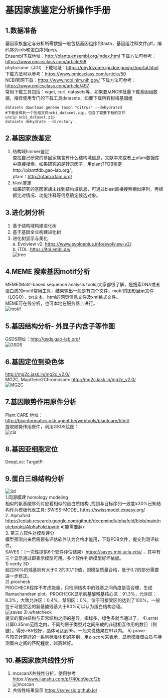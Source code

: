 # 基因家族鉴定分析操作手册  
## 1.数据准备  
基因家族鉴定与分析所需数据一般包括基因组序列fasta，基因组注释文件gff，编码序列cds和蛋白序列pep。  
Ensembl下载地址：http://plants.ensembl.org/index.html  下载方法可参考：https://www.omicsclass.com/article/58  
phytozome（JGI）下载地址：https://phytozome.jgi.doe.gov/pz/portal.html  下载方法可以参考：https://www.omicsclass.com/article/50  
NCBI官网下载：https://www.ncbi.nlm.nih.gov/  下载方法可参考：https://www.omicsclass.com/article/497  
常用下载工具包括：wget, curl, datasets等，如果要从NCBI批量下载基因组数据，推荐使用专门的下载工具datasets，如要下载所有柑橘基因组  
```
datasets download genome taxon "citrus" --dehydrated
#下载会得到一个压缩文件ncbi_dataset.zip，包含了需要下载的文件
unzip ncbi_dataset.zip
datasets dehydrate --directory .
```
## 2.基因家族鉴定  
1. 结构域hmmer鉴定  
查找自己研究的基因家族含有什么结构域信息，文献中来或者上pfam数据库中直接搜索。如果研究的是转录因子，用plantTFDB鉴定http://planttfdb.gao-lab.org/。  
pfam：http://pfam.xfam.org/  
2. blast鉴定  
如果研究的基因家族未找到结构域信息，可通过blast直接搜索相似序列，再根据比对情况、功能注释等信息确定候选对象。  

## 3.进化树分析  
1. 基于结构域构建进化树  
2. 基于基因全长构建进化树  
3. 进化树显示与美化  
   a. Evolview v2: https://www.evolgenius.info/evolview-v2/   
   b. iTOL: https://itol.embl.de/  
![tree](https://www.omicsclass.com/image/show/attachments-2019-02-RbUXm4HJ5c661bede4e37.jpg)

## 4.MEME 搜索基因motif分析  
MEME(Motif-based sequence analysis tools)大家都很了解，是搜索DNA或者蛋白质的motif常用工具，结果输出一般是有四个文件，motif的图形展示文件（LOGO），txt文本，html的网页信息文件及xml格式文件。  
MEME可在线分析，也可本地在服务器上进行。  
![motif](https://www.omicsclass.com/image/show/attachments-2018-10-eE4S9VaA5bd6dbc5cca12.jpg)

## 5.基因结构分析- 外显子内含子等作图  
GSDS网址：http://gsds.gao-lab.org/   
![GSDS](https://www.omicsclass.com/image/show/attachments-2018-10-JQEPqA8I5bd6dbd9b9360.jpg)  

## 6.基因定位到染色体  
http://mg2c.iask.in/mg2c_v2.0/  
MG2C, MapGene2Chromosom: http://mg2c.iask.in/mg2c_v2.0/  
![MG2C](https://www.omicsclass.com/image/show/attachments-2018-10-kWpPgbY35bd6dbf186274.jpg)

## 7.基因顺势作用原件分析  
Plant CARE 地址：http://bioinformatics.psb.ugent.be/webtools/plantcare/html/  
提取顺势作用原件，利用GSDS绘图：  
![cis](https://www.omicsclass.com/image/show/attachments-2018-10-D5flRWuq5bd6dc2c3d292.jpg)

## 8.基因亚细胞定位  
DeepLoc:
TargetP:

## 9.蛋白三维结构分析    
![3d](https://www.omicsclass.com/image/show/attachments-2021-04-hFGGUaNk6073f4798341d.png)   
1.同源模建 homology modeling   
相似的氨基酸序列对应着相似的蛋白质结构 ,找到与目标序列一致度≥30%已知结构作为模板代表工具: SWISS-MODEL https://swissmodel.expasy.org/   
2. Alphafold  
https://colab.research.google.com/github/deepmind/alphafold/blob/main/notebooks/AlphaFold.ipynb  可能需要翻x  
3. 第三方软件对模型评分  
模型预测出来后需要有评估软件认为合格才能用，下载PDB文件，提交到测评软件。  
SAVES：（一次性提供6个软件评估结果）https://saves.mbi.ucla.edu/ ，其中有三个显示通过即表示模型可用。多个软件判断模型好坏依据。  
1).verify 3D  
超过80%的残基拥有大于0.2的3D/1D值，则模型质量合格，低于0.2的部分需要进一步修正。  
2).procheck  
PROCHECK程序不考虑能量，只检测结构中的残基之间角度是否合理，生成Ramachandran plot。PROCHECK显示氨基酸残基核心区：91.3%，允许区：8.3%，大致允许区：0.4%，禁阻区：0%，位于可接受区的达到了100%，一般位于可接受区的氨基酸残基大于90%可以认为蛋白结构合理。  
![saves](https://www.omicsclass.com/image/show/attachments-2021-04-NZvEPcf7607fa2ca24e15.png)
3).whatcheck  
提交的蛋白结构与正常结构之间的差异，指标多，绿色多就当通过了。
4).errat  
计算0.35nm范围之内，不同的原子类型对之间形成的非键相互作用的数目（侧链）。得分>85较好，晶体可达到95，一般来说结果在91以内。
5).prove  
与预先计算好的一系列标准体积的差别，用z-score来表示，显示模版蛋白质与待测蛋白之间的匹配程度，越高越好。

## 10.基因家族共线性分析
1. mcscanX共线性分析，使用参考https://www.jianshu.com/p/740cb9eccf2b  
![mcscan](https://www.omicsclass.com/image/show/attachments-2018-10-Vq9EkoMx5bd6dbff644da.jpg)
2. 共线性结果显示 https://synvisio.github.io/  


